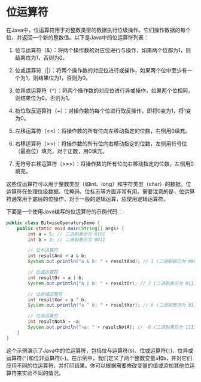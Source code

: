 # 位运算符

在Java中，位运算符用于对整数类型的数据执行位级操作。它们操作数据的每个位，并返回一个新的整数值。以下是Java中的位运算符列表：

1. 位与运算符（&）：将两个操作数的对应位进行与操作，如果两个位都为1，则结果位为1，否则为0。

2. 位或运算符（|）：将两个操作数的对应位进行或操作，如果两个位中至少有一个为1，则结果位为1，否则为0。

3. 位异或运算符（^）：将两个操作数的对应位进行异或操作，如果两个位相同，则结果位为0，否则为1。

4. 按位取反运算符（~）：对操作数的每个位进行取反操作，即将0变为1，将1变为0。

5. 左移运算符（<<）：将操作数的所有位向左移动指定的位数，右侧用0填充。

6. 右移运算符（>>）：将操作数的所有位向右移动指定的位数，左侧用符号位（最高位）填充，对于正数，用0填充。

7. 无符号右移运算符（>>>）：将操作数的所有位向右移动指定的位数，左侧用0填充。

这些位运算符可以用于整数类型（如int、long）和字符类型（char）的数据。位运算符在处理位级数据、位掩码、位标志等方面非常有用。需要注意的是，位运算符通常用于底层的位操作，对于一般的逻辑运算，应使用逻辑运算符。

下面是一个使用Java编写的位运算符的示例代码：

```java
public class BitwiseOperatorsDemo {
    public static void main(String[] args) {
        int a = 5; // 二进制表示为 0101
        int b = 3; // 二进制表示为 0011

        // 位与运算符
        int resultAnd = a & b;
        System.out.println("a & b: " + resultAnd); // 1 (二进制表示为 0001)

        // 位或运算符
        int resultOr = a | b;
        System.out.println("a | b: " + resultOr); // 7 (二进制表示为 0111)

        // 位异或运算符
        int resultXor = a ^ b;
        System.out.println("a ^ b: " + resultXor); // 6 (二进制表示为 0110)

        // 位非运算符
        int resultNotA = ~a;
        System.out.println("~a: " + resultNotA); // -6 (二进制表示为 11111111111111111111111111111010)
    }
}
```

这个示例演示了Java中的位运算符，包括位与运算符(`&`)、位或运算符(`|`)、位异或运算符(`^`)和位非运算符(`~`)。在示例中，我们定义了两个整数变量`a`和`b`，并对它们应用不同的位运算符，并打印结果。你可以根据需要修改变量的值或添加其他位运算符来实验不同的情况。
